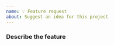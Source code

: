 ```yaml
---
name: 💡 Feature request
about: Suggest an idea for this project
---
```

<!--- Verify first that your feature was not already discussed on GitHub -->

### Describe the feature ###
<!--- Describe the new feature/improvement below -->

